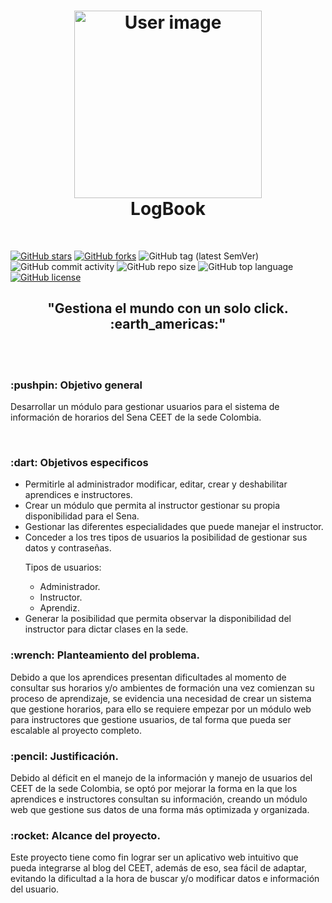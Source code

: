 <h1 align="center">
    <a href="./src/Home_logBook/index.html"><img src="./3- Desarrollo/03-Prototipo_N.F/img-readme/user.png" alt="User image" width="300" height="300"></a>
    <!--Tittle-->
    <br />
    LogBook
    <br />
</h1>
<br />
<!--Shield zone
NO TOCAR SI NO SABEN CÓMO FUNCIONA, O TODO SE VA AL CARAJO COMO ME HA PASADO ÚLTIMAMENTE xd
-->
<p align="center">


[![GitHub stars](https://img.shields.io/github/stars/senaceet/proyecto-logbook?style=for-the-badge)](https://github.com/senaceet/proyecto-logbook/stargazers) [![GitHub forks](https://img.shields.io/github/forks/senaceet/proyecto-logbook?style=for-the-badge)](https://github.com/senaceet/proyecto-logbook/network) ![GitHub tag (latest SemVer)](https://img.shields.io/github/v/tag/senaceet/proyecto-logbook?style=for-the-badge) ![GitHub commit activity](https://img.shields.io/github/commit-activity/m/senaceet/proyecto-logbook?style=for-the-badge) ![GitHub repo size](https://img.shields.io/github/repo-size/senaceet/proyecto-logbook?style=for-the-badge) ![GitHub top language](https://img.shields.io/github/languages/top/senaceet/proyecto-logbook?style=for-the-badge) [![GitHub license](https://img.shields.io/github/license/senaceet/proyecto-logbook?style=for-the-badge)](https://github.com/senaceet/proyecto-logbook)
</p>






<h2 align="center">"Gestiona el mundo con un solo click. :earth_americas:"</h2>
<br />
<br />
<!--Objetives-->
<h3> :pushpin: Objetivo general</h3>
<p>Desarrollar un módulo para gestionar usuarios para el sistema de información de horarios del Sena CEET de la
sede Colombia.</p>
<br />
<h3> :dart: Objetivos especificos</h3>
<ul>
    <li>Permitirle al administrador modificar, editar, crear y deshabilitar aprendices e instructores.</li>
    <li>Crear un módulo que permita al instructor gestionar su propia disponibilidad para el Sena.</li>
    <li>Gestionar las diferentes especialidades que puede manejar el instructor. </li>
    <li>Conceder a los tres tipos de usuarios la posibilidad de gestionar sus datos y contraseñas.
    <br />
    <p>Tipos de usuarios: </p>
        <ul>
            <li>Administrador.</li>
            <li>Instructor.</li>
            <li>Aprendiz.</li>
        </ul>
    </li>
    <li>Generar la posibilidad que permita observar la disponibilidad del instructor para dictar clases en la sede.</li>
</ul>
<h3> :wrench: Planteamiento del problema.</h3>
<p>
    Debido a que los aprendices presentan dificultades al momento de consultar sus horarios y/o ambientes de formación una vez comienzan su proceso de aprendizaje, se evidencia una necesidad de crear un sistema que gestione horarios, para ello se requiere empezar por un módulo web para instructores que gestione usuarios, de tal forma que pueda ser escalable al proyecto completo. <br />  
</p>
<h3> :pencil: Justificación.</h3>
<p>
    Debido al déficit en el manejo de la información y manejo de usuarios del CEET de la sede Colombia, se optó por mejorar la forma en la que los aprendices e instructores consultan su información, creando un módulo web que gestione sus datos de una forma más optimizada y organizada.
</p>
<h3> :rocket: Alcance del proyecto.</h3>
<p>
Este proyecto tiene como fin lograr ser un aplicativo web intuitivo que pueda integrarse al blog del CEET, además de eso, sea fácil de adaptar, evitando la dificultad a la hora de buscar y/o modificar datos e información del usuario.
</p>
